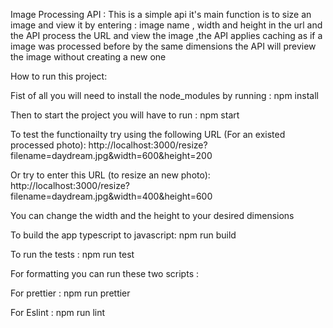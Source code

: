 Image Processing API : This is a simple api it's main function is to size an image and view it by entering : image name , width and height  in the url and the API process the URL and view the image ,the API applies caching as if a image was processed before by the same dimensions the API will preview the image without creating a new one 


How to run this project:

Fist of all you will need to install the node_modules by running : npm install 

Then to start the project you will have to run : npm start 


To test the functionailty try using the following URL (For an existed processed photo): http://localhost:3000/resize?filename=daydream.jpg&width=600&height=200 

Or try to enter this URL (to resize an new photo): http://localhost:3000/resize?filename=daydream.jpg&width=400&height=600

You can change the width and the height to your desired dimensions 

To build the app typescript to javascript: npm run build


To run the tests : npm run test

For formatting you can run these two scripts :

For prettier : npm run prettier 

For Eslint : npm run lint 
